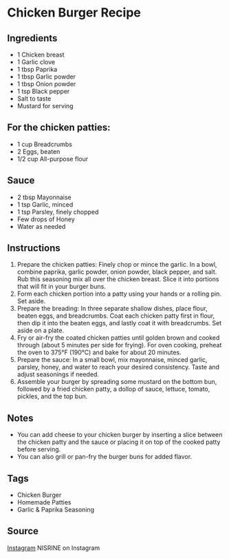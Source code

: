  # Chicken Burger Recipe

## Ingredients

- 1 Chicken breast
- 1 Garlic clove
- 1 tbsp Paprika
- 1 tbsp Garlic powder
- 1 tbsp Onion powder
- 1 tsp Black pepper
- Salt to taste
- Mustard for serving

## For the chicken patties:
- 1 cup Breadcrumbs
- 2 Eggs, beaten
- 1/2 cup All-purpose flour

## Sauce
- 2 tbsp Mayonnaise
- 1 tsp Garlic, minced
- 1 tsp Parsley, finely chopped
- Few drops of Honey
- Water as needed

## Instructions
1. Prepare the chicken patties: Finely chop or mince the garlic. In a bowl, combine paprika, garlic powder, onion powder, black pepper, and salt. Rub this seasoning mix all over the chicken breast. Slice it into portions that will fit in your burger buns.
2. Form each chicken portion into a patty using your hands or a rolling pin. Set aside.
3. Prepare the breading: In three separate shallow dishes, place flour, beaten eggs, and breadcrumbs. Coat each chicken patty first in flour, then dip it into the beaten eggs, and lastly coat it with breadcrumbs. Set aside on a plate.
4. Fry or air-fry the coated chicken patties until golden brown and cooked through (about 5 minutes per side for frying). For oven cooking, preheat the oven to 375°F (190°C) and bake for about 20 minutes.
5. Prepare the sauce: In a small bowl, mix mayonnaise, minced garlic, parsley, honey, and water to reach your desired consistency. Taste and adjust seasonings if needed.
6. Assemble your burger by spreading some mustard on the bottom bun, followed by a fried chicken patty, a dollop of sauce, lettuce, tomato, pickles, and the top bun.

## Notes
- You can add cheese to your chicken burger by inserting a slice between the chicken patty and the sauce or placing it on top of the cooked patty before serving.
- You can also grill or pan-fry the burger buns for added flavor.

## Tags
- Chicken Burger
- Homemade Patties
- Garlic & Paprika Seasoning

## Source
[Instagram](https://www.instagram.com/p/C2AFJGSN9xb) NISRINE on Instagram